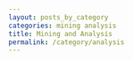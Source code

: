 ```yaml
---
layout: posts_by_category
categories: mining analysis
title: Mining and Analysis
permalink: /category/analysis
---
```

